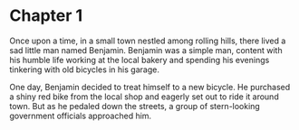 # Chapter 1

Once upon a time, in a small town nestled among rolling hills, there lived a sad little man named Benjamin. Benjamin was a simple man, content with his humble life working at the local bakery and spending his evenings tinkering with old bicycles in his garage.

One day, Benjamin decided to treat himself to a new bicycle. He purchased a shiny red bike from the local shop and eagerly set out to ride it around town. But as he pedaled down the streets, a group of stern-looking government officials approached him.


